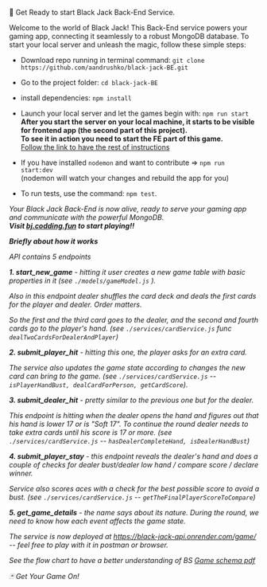 🚀 Get Ready to start Black Jack Back-End Service. 


Welcome to the world of Black Jack! This Back-End service powers your gaming app, connecting it seamlessly to a robust MongoDB database. To start your local server and unleash the magic, follow these simple steps:

 - Download repo running in terminal command: `git clone https://github.com/aandrushko/black-jack-BE.git` <br/>
 
 - Go to the project folder: `cd black-jack-BE`  <br/>
 
 - install dependencies: `npm install` <br/>
 
 - Launch your local server and let the games begin with: `npm run start` <br/>
 **After you start the server on your local machine, it starts to be visible for frontend app (the second part of this project).**<br/>
  **To see it in action you need to start the FE part of this game.<br/>**
  <a href='https://github.com/aandrushko/black-jack-FE'>Follow the link to have the rest of instructions</a><br/>
 
 - If you have installed `nodemon` and want to contribute => `npm run start:dev` <br/> (nodemon will watch your changes and rebuild the app for you) <br/>
 
 - To run tests, use the command: `npm test`. <br/>

<em>Your Black Jack Back-End is now alive, ready to serve your gaming app and communicate with the powerful MongoDB. <em/> <br/>
 **Visit <a href="https://bj.codding.fun">bj.codding.fun</a> to start playing!! <br/>**


**Briefly about how it works**

API contains 5 endpoints

**1. start_new_game** - hitting it user creates a new game table with basic properties in it (see `./models/gameModel.js` ).

Also in this endpoint dealer shuffles the card deck and deals the first cards for the player and dealer. Order matters. 

So the first and the third card goes to the dealer, and the second and fourth cards go to the player's hand. (see `./services/cardService.js` func `dealTwoCardsForDealerAndPlayer`)

**2. submit_player_hit** - hitting this one, the player asks for an extra card. 

The service also updates the game state according to changes the new card can bring to the game. (see `./services/cardService.js` -- `isPlayerHandBust, dealCardForPerson, getCardScore`).

**3. submit_dealer_hit** - pretty similar to the previous one but for the dealer. 

This endpoint is hitting when the dealer opens the hand and figures out that his hand is lower 17 or is "Soft 17".
To continue the round dealer needs to take extra cards until his score is 17 or more. (see `./services/cardService.js` -- `hasDealerCompleteHand, isDealerHandBust`)

**4. submit_player_stay** - this endpoint reveals the dealer's hand and does a couple of checks for dealer bust/dealer low hand / compare score / declare winner. 

Service also scores aces with a check for the best possible score to avoid a bust. (see `./services/cardService.js` -- `getTheFinalPlayerScoreToCompare`)

**5.  get_game_details** - the name says about its nature. During the round, we need to know how each event affects the game state.

The service is now deployed at https://black-jack-api.onrender.com/game/ -- feel free to play with it in postman or browser.

See the flow chart to have a better understanding of BS
[Game schema pdf](https://github.com/aandrushko/black-jack-BE/files/13182195/Flowchart.pdf)


🃏 Get Your Game On!
